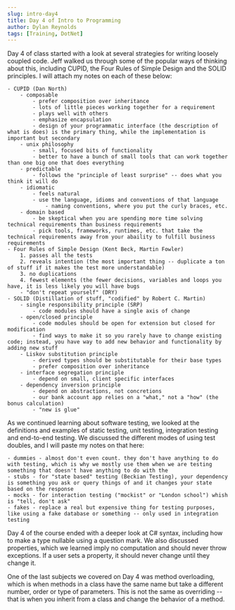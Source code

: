 ```yaml
---
slug: intro-day4
title: Day 4 of Intro to Programming
author: Dylan Reynolds
tags: [Training, DotNet]
---
```


Day 4 of class started with a look at several strategies for writing loosely coupled code. Jeff walked us through some of the popular ways of thinking about this, including CUPID, the Four Rules of Simple Design and the SOLID principles. I will attach my notes on each of these below:

	- CUPID (Dan North)
		- composable
			- prefer composition over inheritance
			- lots of little pieces working together for a requirement
			- plays well with others
			- emphasize encapsulation
			- design of your programmatic interface (the description of what is does) is the primary thing, while the implementation is important but secondary
		- unix philosophy
			- small, focused bits of functionality
			- better to have a bunch of small tools that can work together than one big one that does everything
		- predictable
			- follows the "principle of least surprise" -- does what you think it will do
		- idiomatic
			- feels natural
			- use the language, idioms and conventions of that language
				- naming conventions, where you put the curly braces, etc.
		- domain based
			- be skeptical when you are spending more time solving technical requirements than business requirements
			- pick tools, frameworks, runtimes, etc. that take the technical requirements away from your abaility to fulfill business requirements
	- Four Rules of Simple Design (Kent Beck, Martin Fowler)
		1. passes all the tests
		2. reveals intention (the most important thing -- duplicate a ton of stuff if it makes the test more understandable)
		3. no duplications
		4. fewest elements (the fewer decisions, variables and loops you have, it is less likely you will have bugs
		- "don't repeat yourself" (DRY)
	- SOLID (Distillation of stuff, "codified" by Robert C. Martin)
		- single responsibility principle (SRP)
			- code modules should have a single axis of change
		- open/closed principle
			- code modules should be open for extension but closed for modification
			- find ways to make it so you rarely have to change existing code; instead, you have way to add new behavior and functionality by adding new stuff
		- Liskov substitution principle
			- derived types should be substitutable for their base types
			- prefer composition over inheritance
		- interface segregation principle
			- depend on small, client specific interfaces
		- dependency inversion principle
			- depend on abstractions, not concretions
			- our bank account app relies on a "what," not a "how" (the bonus calculation)
			- "new is glue"

As we continued learning about software testing, we looked at the definitions and examples of static testing, unit testing, integration testing and end-to-end testing. We discussed the different modes of using test doubles, and I will paste my notes on that here:

	- dummies - almost don't even count. they don't have anything to do with testing, which is why we mostly use them when we are testing something that doesn't have anything to do with the
	- stubs - for "state based" testing (Beckian Testing), your dependency is something you ask or query things of and it changes your state based on the response
	- mocks - for interaction testing ("mockist" or "London school") whish is "tell, don't ask"
	- fakes - replace a real but expensive thing for testing purposes, like using a fake database or something -- only used in integration testing

Day 4 of the course ended with a deeper look at C# syntax, including how to make a type nullable using a question mark. We also discussed properties, which we learned imply no computation and should never throw exceptions. If a user sets a property, it should never change until they change it.

One of the last subjects we covered on Day 4 was method overloading, which is when methods in a class have the same name but take a different number, order or type of parameters. This is not the same as overriding -- that is when you inherit from a class and change the behavior of a method.